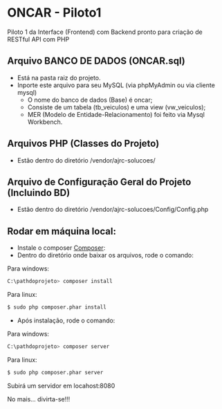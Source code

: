 # ONCAR - Piloto1
Piloto 1 da Interface (Frontend) com Backend pronto para criação de RESTful API com PHP

## Arquivo BANCO DE DADOS (ONCAR.sql)
- Está na pasta raiz do projeto.
- Inporte este arquivo para seu MySQL (via phpMyAdmin ou via cliente mysql)
   - O nome do banco de dados (Base) é oncar;
   - Consiste de um tabela (tb_veiculos) e uma view (vw_veiculos);
   - MER (Modelo de Entidade-Relacionamento) foi feito via Mysql Workbench.

## Arquivos PHP (Classes do Projeto)
- Estão dentro do diretório /vendor/ajrc-solucoes/

## Arquivo de Configuração Geral do Projeto (Incluindo BD) 
- Estão dentro do diretório /vendor/ajrc-solucoes/Config/Config.php

## Rodar em máquina local:
- Instale o composer [Composer](https://getcomposer.org/):
- Dentro do diretório onde baixar os arquivos, rode o comando:

Para windows:
```sh
C:\pathdoprojeto> composer install
```

Para linux:
```sh
$ sudo php composer.phar install
```

- Após instalação, rode o comando:

Para windows:
```sh
C:\pathdoprojeto> composer server
```

Para linux:
```sh
$ sudo php composer.phar server
```

Subirá um servidor em locahost:8080

No mais... divirta-se!!!


